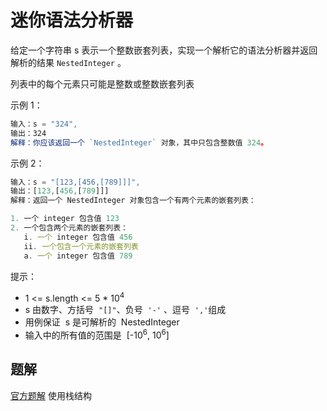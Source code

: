 # 迷你语法分析器

给定一个字符串 s 表示一个整数嵌套列表，实现一个解析它的语法分析器并返回解析的结果 `NestedInteger` 。

列表中的每个元素只可能是整数或整数嵌套列表

示例 1：

```ts
输入：s = "324",
输出：324
解释：你应该返回一个 `NestedInteger` 对象，其中只包含整数值 324。
```

示例 2：

```ts
输入：s = "[123,[456,[789]]]",
输出：[123,[456,[789]]]
解释：返回一个 NestedInteger 对象包含一个有两个元素的嵌套列表：

1. 一个 integer 包含值 123
2. 一个包含两个元素的嵌套列表：
   i. 一个 integer 包含值 456
   ii. 一个包含一个元素的嵌套列表
   a. 一个 integer 包含值 789
```

提示：

- 1 <= s.length <= 5 \* 10<sup>4</sup>
- s 由数字、方括号  `"[]"`、负号  `'-'` 、逗号  `','`组成
- 用例保证  s 是可解析的  NestedInteger
- 输入中的所有值的范围是  [-10<sup>6</sup>, 10<sup>6</sup>]

## 题解

[官方题解](https://leetcode-cn.com/problems/mini-parser/solution/mi-ni-yu-fa-fen-xi-qi-by-leetcode-soluti-l2ma/) 使用栈结构
